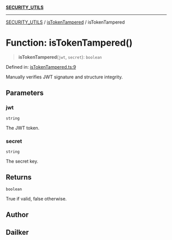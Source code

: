 [**SECURITY_UTILS**](../../README.md)

***

[SECURITY_UTILS](../../README.md) / [isTokenTampered](../README.md) / isTokenTampered

# Function: isTokenTampered()

> **isTokenTampered**(`jwt`, `secret`): `boolean`

Defined in: [isTokenTampered.ts:9](https://github.com/dailker/everyutil/blob/26e2bb73429918cf0d08899e9efd90b82a42c92e/src/security/isTokenTampered.ts#L9)

Manually verifies JWT signature and structure integrity.

## Parameters

### jwt

`string`

The JWT token.

### secret

`string`

The secret key.

## Returns

`boolean`

True if valid, false otherwise.

## Author

## Dailker
